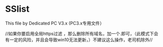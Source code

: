 # SSlist
This file by Dedicated PC V3.x (PC3.x专用文件）
  
//如果你要启用全局https过滤 ，那么删除所有域名，加一个.即可，（此模式下会有一定的风险，并且会导致win10无法更新，）不建议这么操作，老司机除外//
